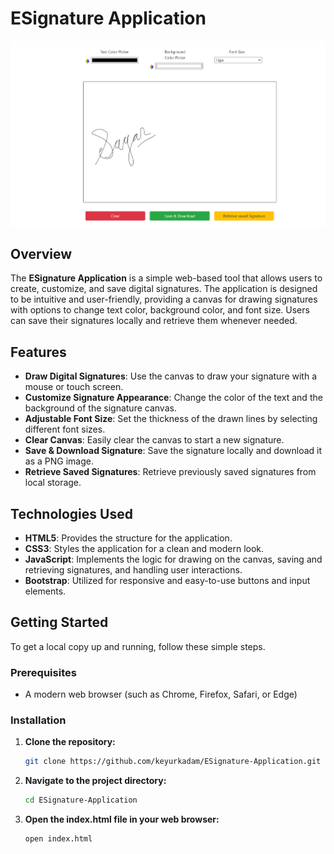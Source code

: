 # ESignature Application

![ESignature Application](./Esign.png)

## Overview

The **ESignature Application** is a simple web-based tool that allows users to create, customize, and save digital signatures. The application is designed to be intuitive and user-friendly, providing a canvas for drawing signatures with options to change text color, background color, and font size. Users can save their signatures locally and retrieve them whenever needed.

## Features

- **Draw Digital Signatures**: Use the canvas to draw your signature with a mouse or touch screen.
- **Customize Signature Appearance**: Change the color of the text and the background of the signature canvas.
- **Adjustable Font Size**: Set the thickness of the drawn lines by selecting different font sizes.
- **Clear Canvas**: Easily clear the canvas to start a new signature.
- **Save & Download Signature**: Save the signature locally and download it as a PNG image.
- **Retrieve Saved Signatures**: Retrieve previously saved signatures from local storage.

## Technologies Used

- **HTML5**: Provides the structure for the application.
- **CSS3**: Styles the application for a clean and modern look.
- **JavaScript**: Implements the logic for drawing on the canvas, saving and retrieving signatures, and handling user interactions.
- **Bootstrap**: Utilized for responsive and easy-to-use buttons and input elements.

## Getting Started

To get a local copy up and running, follow these simple steps.

### Prerequisites

- A modern web browser (such as Chrome, Firefox, Safari, or Edge)

### Installation

1. **Clone the repository:**

   ```bash
   git clone https://github.com/keyurkadam/ESignature-Application.git
   
2. **Navigate to the project directory:**
    
   ```bash
   cd ESignature-Application

3. **Open the index.html file in your web browser:**

    ```bash
    open index.html
